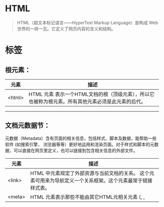 # HTML
>HTML（超文本标记语言——HyperText Markup Language）是构成 Web 世界的一砖一瓦。它定义了网页内容的含义和结构。

# 标签

## 根元素：

元素 | 描述
-----  | ---
&lt;html> |	HTML <html> 元素 表示一个HTML文档的根（顶级元素），所以它也被称为根元素。所有其他元素必须是此元素的后代。

---


## 文档元数据节：

元数据（Metadata）含有页面的相关信息，包括样式、脚本及数据，能帮助一些软件 (如搜索引擎， 浏览器等等）更好地运用和渲染页面。对于样式和脚本的元数据，可以直接在网页里定义，也可以链接到包含相关信息的外部文件。

元素 |	描述
--- | ---
&lt;link>	| HTML 中<link>元素规定了外部资源与当前文档的关系。 这个元素可用来为导航定义一个关系框架。这个元素最常于链接样式表。
&lt;meta>	| HTML <meta> 元素表示那些不能由其它HTML元相关元素 (<base>, <link>, <script>, <style> 或 <title>) 之一表示的任何元数据信息.
&lt;style>	| HTML的<style>元素包含文档的样式信息或者文档的部分内容。默认情况下，该标签的样式信息通常是CSS的格式。
&lt;title>	| HTML <title> 元素 定义文档的标题，显示在浏览器的标题栏或标签页上。它只可以包含文本，若是包含有标签，则包含的任何标签都不会被解释。

##  常见标签
1. a、form、input、button、h1、p、ul、ol、small、strong、div、span、kbd、video、audio、svg
2. 若你知道标签对应单词的意思，就知道这个标签怎么用了，因为标签都是缩写，
  - 例如：
    - 列表：（UnorderedList -> ul）
    - 锚点：（anchor -> a）
    - 段落：（paragraph -> p）
    - （这也就是语义化）
3. 除了 div 和 span（他们俩没有任何语义，所以我们一般加上class），其他标签都有默认样式，div和span都代表了划分一块区域。div块级区域，span行区域。




4. 上面就举例几个，更多可以MDN 上可以去查看所有标签的&lt;档


# 空元素：
MDN说得很头疼，其实总结一下可以说是：

```
没有闭合的标签称为空标签，如：<br/>和<img/>等。他们不存在成对的情况（我是这么理解，觉得的不对的请指正我。）
反之具有成对性质的例如：<div></div>、<form></form>就不是空标签。
在HTML中，在空标签上使用闭标签是无效的，例如：<br></br>。这样的情况是无效的HTML。
```

在 HTML 中有以下这些空元素：

>&lt;area>

>&lt;base>

>&lt;br>

>&lt;col>

>&lt;colgroup> when the span is present

>&lt;command>

>&lt;embed>

>&lt;hr>

>&lt;img>

>&lt;input>

>&lt;keygen>

>&lt;link>

>&lt;meta>

>&lt;param>

>&lt;source>

>&lt;track>

>&lt;wbr>


# 可替换标签

 在CSS里，可替换元素(replaced element)的展现不是由CSS来控制的。这些元素是一类外观渲染独立于CSS的外部对象。
典型的可替换元素有&lt;img>、&lt;object>、&lt;video>和表单元素，如&lt;textarea>、&lt;input>。某些元素只在一些特殊情况下
表现为可替换元素，例如<audio>和<canvas>。



# 历史

1. HTML有很多种版本（W3C组织制定规范）
  - HTML 4.01
  - XHTML
  - HTML 5
  - HTML 5.1

2. 规范文档（Specifications）
  - 由 W3C 写文档
  - W3C 会去根据浏览器的实际情况总结文档，并不是凭空想象

3. DOCTYPE
  - >它用来告知浏览器的解析器用什么文档标准解析这个文档。
  - 除了 HTML 5 的 DOCTYPE（&lt;!DOCTYPE html> ），其他的都很难记：https://www.w3.org/QA/2002/04/valid-dtd-list.html
  - 如果你没写 DOCTYPE，浏览器或许有时解析文档可能会出现bug. 有兴趣可以去尝试..
  

4. 省略标签

  - head可以不写，W3C标准文档有明确说明，如果你的head没有内容可以省略。
  - body也可以。理由同上。
  - html 也可以也可以，理由同上。

（不过title要写）
最简单的HTML文档：

```
<!DOCTYPE html>
<title>Hi</title>
```
  如果你想看看你写的网页合不合法，可以到W3C验证器上去验证：https://validator.w3.org/unicorn/?ucn_lang=zh-Hans
  
  
  
  
  
  
# 学习笔记
  
## &lt;dl>、&lt;dt>、&lt;dd>

因为经常记不住&lt;dl>、&lt;dt>、&lt;dd>，而且个人有觉得很有语义， 这三标签通常被称为定义性列表： 一个术语对应一条解释或定义
```
<dl>
  <dt>Firefox</dt>
  <dd>A free, open source, cross-platform, graphical web browser
      developed by the Mozilla Corporation and hundreds of volunteers.</dd>
</dl>
```
## a标签的target


值	| 描述
---| ---
_blank	| 在新窗口中打开被链接文档。
_self |	默认。在相同的框架中打开被链接文档。
_parent	| 在父框架集中打开被链接文档。
_top	| 在整个窗口中打开被链接文档。
framename	| 在指定的框架中打开被链接文档。


## a标签和form标签
  
1. a 标签发起GET请求
2. form 标签发起POST请求， 如果 input 不加 name，那么在表单提交时，input 的值就不会出现在请求里。（也就是说记得给input 加上name属性。 让服务器知道你发的POST的值，例如：&lt;input type:checkbox name="fruit" value="orange">）
3. get 请求 ，它的请求的参数放在url上
4. post 请求，它的参数会放在第四部分


## form注意事项
如果一个form 有一个button 会自动升级为submit，但是指定了type=button，那它就是普通的按钮而已了。
  

## label标签
label标签的for属性指定关联和input的id属性；（不过label包住for可以取到同样的效果，如果你写了这种包住的方法，就别写for id了）




## 单选框（radio）
单选框有同一个name时，只能选一个啦 ~


## 下拉列表（select）
selected是默认选择的属性，若是写上multiple，则能够多选，写上disabled属性的选项将会变为不可选


## 多行文本  （textarea）  
cols="30" ：定义多行文本的列数  rows="10"  ：定义多行文本的行数  （不过建议它的宽高最好去用CSS制定。因为行列不太准）； 

resize=:none ：可以让多行文本不可以拖动调整大小；

## 表格（table）

1. table标签的表格，默认会有边框，而且边框有间距。使用`table border: collapse`；  可以让collapse合并边框  border没有空隙；

2. table的子元素：
  - thead
    - th
    - tr
  - tbody
    - tr
    - td
  - tfoot
    -tr
    -td

3. colgroup 属性
元素定义表格中的一组列表，以便于进行格式化

本来用于写表格的对齐方式和宽度，不过我查了MDN，以后就用CSS写吧。最新标准已经不支持了。
  - `col width=100`
  - `col width=200`

# 附加
> 在meta标签里，我们可以写作者`<mata name="auhtor" content="KaiKai">`还可以写一些关于SEO的优化`<meta name="keyword" content="前端开发">` 还可以写描述`<meta name="description content="前端开发博客">` 还有指定字符集<meta charset="UTF-8">






